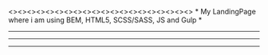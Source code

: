 <><><><><><><><><><><><><><><><><><><><>                 * My LandingPage where i am using BEM, HTML5, SCSS/SASS, JS and Gulp *

* * *

* * *

* * *
